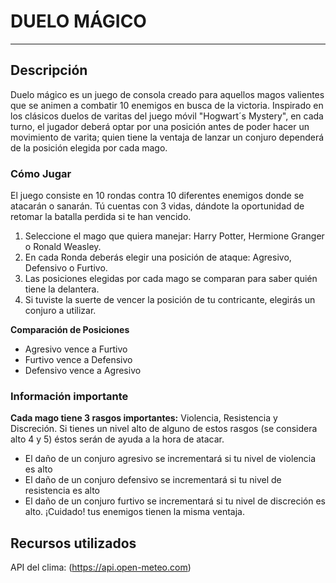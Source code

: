 # DUELO MÁGICO
***
## Descripción
Duelo mágico es un juego de consola creado para aquellos magos valientes que se animen a combatir 10 enemigos en busca de la victoria. Inspirado en los clásicos duelos de varitas del juego móvil "Hogwart´s Mystery", en cada turno, el jugador deberá optar por una posición antes de poder hacer un movimiento de varita; quien tiene la ventaja de lanzar un conjuro dependerá de la posición elegida por cada mago. 

### Cómo Jugar
El juego consiste en 10 rondas contra 10 diferentes enemigos donde se atacarán o sanarán. Tú cuentas con 3 vidas, dándote la oportunidad de retomar la batalla perdida si te han vencido.
1. Seleccione el mago que quiera manejar: Harry Potter, Hermione Granger o Ronald Weasley.
2. En cada Ronda deberás elegir una posición de ataque: Agresivo, Defensivo o Furtivo.
3. Las posiciones elegidas por cada mago se comparan para saber quién tiene la delantera. 
4. Si tuviste la suerte de vencer la posición de tu contricante, elegirás un conjuro a utilizar.

**Comparación de Posiciones**
- Agresivo vence a Furtivo
- Furtivo vence a Defensivo
- Defensivo vence a Agresivo

### Información importante
**Cada mago tiene 3 rasgos importantes:** 
Violencia, Resistencia y Discreción. 
Si tienes un nivel alto de alguno de estos rasgos (se considera alto 4 y 5) éstos serán de ayuda a la hora de atacar. 
- El daño de un conjuro agresivo se incrementará si tu nivel de violencia es alto
- El daño de un conjuro defensivo se incrementará si tu nivel de resistencia es alto 
- El daño de un conjuro furtivo se incrementará si tu nivel de discreción es alto.
¡Cuidado! tus enemigos tienen la misma ventaja.



## Recursos utilizados
API del clima: (https://api.open-meteo.com)





